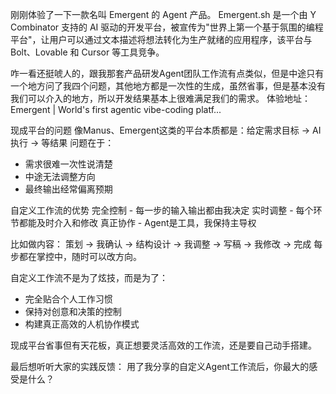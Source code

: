 刚刚体验了一下一款名叫 Emergent 的 Agent 产品。
Emergent.sh 是一个由 Y Combinator 支持的 AI 驱动的开发平台，被宣传为"世界上第一个基于氛围的编程平台"，让用户可以通过文本描述将想法转化为生产就绪的应用程序，该平台与 Bolt、Lovable 和 Cursor 等工具竞争。

咋一看还挺唬人的，跟我那套产品研发Agent团队工作流有点类似，但是中途只有一个地方问了我四个问题，其他地方都是一次性的生成，虽然省事，但是基本没有我们可以介入的地方，所以开发结果基本上很难满足我们的需求。
体验地址：Emergent | World's first agentic vibe-coding platf...

现成平台的问题
像Manus、Emergent这类的平台本质都是：给定需求目标 → AI执行 → 等结果
问题在于：
- 需求很难一次性说清楚
- 中途无法调整方向
- 最终输出经常偏离预期

自定义工作流的优势
完全控制 - 每一步的输入输出都由我决定
实时调整 - 每个环节都能及时介入和修改
真正协作 - Agent是工具，我保持主导权

比如做内容：
策划 → 我确认 → 结构设计 → 我调整 → 写稿 → 我修改 → 完成
每步都在掌控中，随时可以改方向。

自定义工作流不是为了炫技，而是为了：
- 完全贴合个人工作习惯
- 保持对创意和决策的控制
- 构建真正高效的人机协作模式

现成平台省事但有天花板，真正想要灵活高效的工作流，还是要自己动手搭建。

最后想听听大家的实践反馈：
用了我分享的自定义Agent工作流后，你最大的感受是什么？